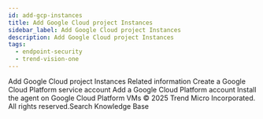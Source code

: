 ```yaml
---
id: add-gcp-instances
title: Add Google Cloud project Instances
sidebar_label: Add Google Cloud project Instances
description: Add Google Cloud project Instances
tags:
  - endpoint-security
  - trend-vision-one
---
```


 Add Google Cloud project Instances Related information Create a Google Cloud Platform service account Add a Google Cloud Platform account Install the agent on Google Cloud Platform VMs © 2025 Trend Micro Incorporated. All rights reserved.Search Knowledge Base